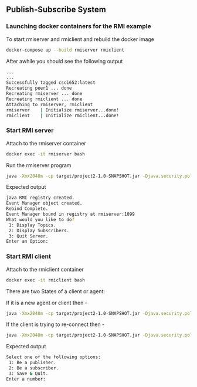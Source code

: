 ## Publish-Subscribe System


### Launching docker containers for the RMI example
To start rmiserver and rmiclient and rebuild the docker image
```bash
docker-compose up --build rmiserver rmiclient 
```
After awhile you should see the following output
```bash
...
...
Successfully tagged csci652:latest
Recreating peer1 ... done
Recreating rmiserver ... done
Recreating rmiclient ... done
Attaching to rmiserver, rmiclient
rmiserver    | Initialize rmiserver...done!
rmiclient    | Initialize rmiclient...done!
```

### Start RMI server
Attach to the rmiserver container
```bash
docker exec -it rmiserver bash
```

Run the rmiserver program
```bash
java -Xmx2048m -cp target/project2-1.0-SNAPSHOT.jar -Djava.security.policy=rmi.policy edu.rit.cs.Server
```

Expected output
```bash
java RMI registry created.
Event Manager object created.
Rebind Complete.
Event Manager bound in registry at rmiserver:1099
What would you like to do?
 1: Display Topics.
 2: Display Subscribers.
 3: Quit Server.
Enter an Option: 
```

### Start RMI client
Attach to the rmiclient container
```bash
docker exec -it rmiclient bash
```

There are two States of a client or agent:

If it is a new agent or client then -
```bash
java -Xmx2048m -cp target/project2-1.0-SNAPSHOT.jar -Djava.security.policy=rmi.policy edu.rit.cs.Client new
```


If the client is trying to re-connect then - 
```bash
java -Xmx2048m -cp target/project2-1.0-SNAPSHOT.jar -Djava.security.policy=rmi.policy edu.rit.cs.Client -load
```

Expected output
```bash
Select one of the following options:
 1: Be a publisher.
 2: Be a subscriber.
 3: Save & Quit.
Enter a number:
```


